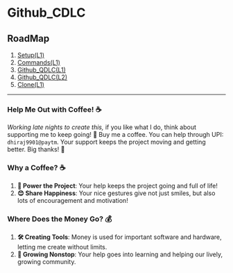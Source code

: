 # Github_CDLC
## RoadMap
1. [Setup(L1)](Setup(L1).md)
2. [Commands(L1)](Commands(L1).md)
3. [Github_QDLC(L1)](Github_QDLC(L1).md)
4. [Github_QDLC(L2)](Github_QDLC(L2).md)
5. [Clone(L1)](Clone(L1).md)

---

### Help Me Out with Coffee! ☕

_Working late nights to create this,_ if you like what I do, think about supporting me to keep going! 🚀 Buy me a coffee. 
You can help through UPI: `dhiraj9901@paytm`. Your support keeps the project moving and getting better. Big thanks! 🙏

### Why a Coffee? ☕

1. **🚀 Power the Project**: Your help keeps the project going and full of life!
2. **😊 Share Happiness**: Your nice gestures give not just smiles, but also lots of encouragement and motivation!

### Where Does the Money Go? 💰

1. **🛠️ Creating Tools**: Money is used for important software and hardware, letting me create without limits.
2. **🌱 Growing Nonstop**: Your help goes into learning and helping our lively, growing community.

